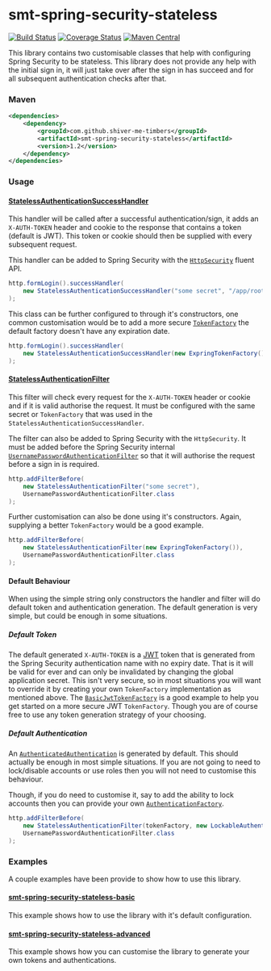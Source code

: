 <!---
Copyright 2015 Karl Bennett

Licensed under the Apache License, Version 2.0 (the "License");
you may not use this file except in compliance with the License.
You may obtain a copy of the License at

    http://www.apache.org/licenses/LICENSE-2.0

Unless required by applicable law or agreed to in writing, software
distributed under the License is distributed on an "AS IS" BASIS,
WITHOUT WARRANTIES OR CONDITIONS OF ANY KIND, either express or implied.
See the License for the specific language governing permissions and
limitations under the License.
-->
smt-spring-security-stateless
===========
[![Build Status](https://travis-ci.org/shiver-me-timbers/smt-spring-security-stateless.svg?branch=master)](https://travis-ci.org/shiver-me-timbers/smt-spring-security-stateless) [![Coverage Status](https://coveralls.io/repos/shiver-me-timbers/smt-spring-security-stateless/badge.svg?branch=master&service=github)](https://coveralls.io/github/shiver-me-timbers/smt-spring-security-stateless?branch=master) [![Maven Central](https://maven-badges.herokuapp.com/maven-central/com.github.shiver-me-timbers/smt-spring-security-stateless/badge.svg)](https://maven-badges.herokuapp.com/maven-central/com.github.shiver-me-timbers/smt-spring-security-stateless/)

This library contains two customisable classes that help with configuring Spring Security to be stateless. This library
does not provide any help with the initial sign in, it will just take over after the sign in has succeed and for all
subsequent authentication checks after that.

### Maven

```xml
<dependencies>
    <dependency>
        <groupId>com.github.shiver-me-timbers</groupId>
        <artifactId>smt-spring-security-stateless</artifactId>
        <version>1.2</version>
    </dependency>
</dependencies>
```

### Usage

#### [StatelessAuthenticationSuccessHandler](src/main/java/shiver/me/timbers/security/spring/StatelessAuthenticationSuccessHandler.java)

This handler will be called after a successful authentication/sign, it adds an `X-AUTH-TOKEN` header and cookie to the
response that contains a token (default is JWT). This token or cookie should then be supplied with every subsequent
request.

This handler can be added to Spring Security with the
[`HttpSecurity`](http://docs.spring.io/spring-security/site/docs/4.0.2.RELEASE/reference/htmlsingle/#jc-httpsecurity)
fluent API.

```java
http.formLogin().successHandler(
    new StatelessAuthenticationSuccessHandler("some secret", "/app/root")
);
```

This class can be further configured to through it's constructors, one common customisation would be to add a more
secure [`TokenFactory`](src/main/java/shiver/me/timbers/security/token/TokenFactory.java) the default factory doesn't
have any expiration date.

```java
http.formLogin().successHandler(
    new StatelessAuthenticationSuccessHandler(new ExpringTokenFactory(), "/app/root")
);
```

#### [StatelessAuthenticationFilter](src/main/java/shiver/me/timbers/security/spring/StatelessAuthenticationFilter.java)

This filter will check every request for the `X-AUTH-TOKEN` header or cookie and if it is valid authorise the request. It
must be configured with the same secret or `TokenFactory` that was used in the `StatelessAuthenticationSuccessHandler`.

The filter can also be added to Spring Security with the `HttpSecurity`. It must be added before the Spring Security
internal [`UsernamePasswordAuthenticationFilter`](http://docs.spring.io/spring-security/site/docs/4.0.2.RELEASE/reference/htmlsingle/#ns-custom-filters)
so that it will authorise the request before a sign in is required.

```java
http.addFilterBefore(
    new StatelessAuthenticationFilter("some secret"),
    UsernamePasswordAuthenticationFilter.class
);
```

Further customisation can also be done using it's constructors. Again, supplying a better `TokenFactory` would be a good
example.

```java
http.addFilterBefore(
    new StatelessAuthenticationFilter(new ExpringTokenFactory()),
    UsernamePasswordAuthenticationFilter.class
);
```

#### Default Behaviour

When using the simple string only constructors the handler and filter will do default token and authentication
generation. The default generation is very simple, but could be enough in some situations.

##### Default Token

The default generated `X-AUTH-TOKEN` is a [JWT](http://jwt.io/) token that is generated from the Spring Security
authentication name with no expiry date. That is it will be valid for ever and can only be invalidated by changing the
global application secret. This isn't very secure, so in most situations you will want to override it by creating your
own `TokenFactory` implementation as mentioned above. The
[`BasicJwtTokenFactory`](src/main/java/shiver/me/timbers/security/token/BasicJwtTokenFactory.java) is a good example to
help you get started on a more secure JWT `TokenFactory`. Though you are of course free to use any token generation
strategy of your choosing.

##### Default Authentication

An [`AuthenticatedAuthentication`](src/main/java/shiver/me/timbers/security/spring/AuthenticatedAuthentication.java) is
generated by default. This should actually be enough in most simple situations. If you are not going to need to
lock/disable accounts or use roles then you will not need to customise this behaviour.

Though, if you do need to customise it, say to add the ability to lock accounts then you can provide your own
[`AuthenticationFactory`](src/main/java/shiver/me/timbers/security/spring/AuthenticationFactory.java).

```java
http.addFilterBefore(
    new StatelessAuthenticationFilter(tokenFactory, new LockableAuthenticationFactory()),
    UsernamePasswordAuthenticationFilter.class
);
```

### Examples

A couple examples have been provide to show how to use this library.

#### [smt-spring-security-stateless-basic](https://github.com/shiver-me-timbers/smt-spring-security-stateless-examples/tree/master/smt-spring-security-stateless-basic)

This example shows how to use the library with it's default configuration.

#### [smt-spring-security-stateless-advanced](https://github.com/shiver-me-timbers/smt-spring-security-stateless-examples/tree/master/smt-spring-security-stateless-advanced)

This example shows how you can customise the library to generate your own tokens and authentications.